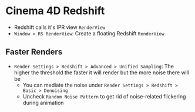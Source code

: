 # Cinema 4D Redshift

- Redshift calls it's IPR view `RenderView`
- `Window > RS RenderView`: Create a floating Redshift `RenderView`

## Faster Renders

- `Render Settings > Redshift > Advanced > Unified Sampling`: The higher the threshold the faster it will render but the more noise there will be
    - You can mediate the noise under  `Render Settings > Redshift > Basic > Denoising`
    - Uncheck `Random Noise Pattern` to get rid of noise-related flickering during animation

